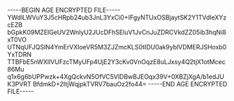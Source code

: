 -----BEGIN AGE ENCRYPTED FILE-----
YWdlLWVuY3J5cHRpb24ub3JnL3YxCi0+IFgyNTUxOSBjaytSK2Y1TVdleXYzcEZB
bGpkK09MZElGeUV2WnlyU2JUcDFhSEluV1JvCnJuZDRCVkdZZ05ib3hqNi8xT0VO
UTNqUFJQSlN4YmErVXloeVR5M3ZJZmcKLS0tIDU0ak9yblVDMERJSHoxb0YxTDRN
TTBFbE5nWXlIVUFzcTMyUFp4UjE2Y3cKv0VnOqzE8uLJxsy4Q2tjX1otMcec86Mu
q1x6g6bUPPwzk+4XgQckvN5OfVC5VlDBwBJEOqx39V+0XBZjXgA/b1edJUK3PVRT
BfdmkD+2ItjWqjpkTVRV7bauOz2fo44=
-----END AGE ENCRYPTED FILE-----
